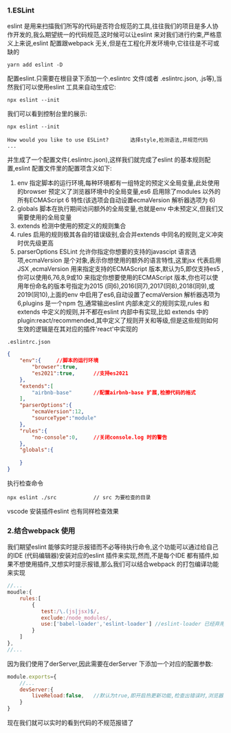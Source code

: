 ### 1.ESLint

eslint 是用来扫描我们所写的代码是否符合规范的工具,往往我们的项目是多人协作开发的,我么期望统一的代码规范,这时候可以让eslint 来对我们进行约束,严格意义上来说,eslint 配置跟webpack 无关,但是在工程化开发环境中,它往往是不可或缺的

```
yarn add eslint -D
```

配置eslint.只需要在根目录下添加一个.eslintrc 文件(或者 .eslintrc.json, .js等),当然我们可以使用eslint 工具来自动生成它:

```
npx eslint --init
```

我们可以看到控制台里的展示:

```
npx eslint --init

How would you like to use ESLint?		选择style,检测语法,并规范代码
...
```

并生成了一个配置文件(.eslintrc.json),这样我们就完成了eslint 的基本规则配置,eslint 配置文件里的配置项含义如下:

1. env 指定脚本的运行环境,每种环境都有一组特定的预定义全局变量,此处使用的browser 预定义了浏览器环境中的全局变量,es6 启用除了modules 以外的所有ECMAScript 6 特性(该选项会自动设置ecmaVersion 解析器选项为 6)
2. globals 脚本在执行期间访问额外的全局变量,也就是env 中未预定义,但我们又需要使用的全局变量
3. extends 检测中使用的预定义的规则集合
4. rules 启用的规则极其各自的错误级别,会合并extends 中同名的规则,定义冲突时优先级更高
5. parserOptions ESLint 允许你指定你想要的支持的javascipt 语言选项,ecmaVersion 是个对象,表示你想使用的额外的语言特性,这里jsx 代表启用JSX ,ecmaVersion 用来指定支持的ECMAScript 版本,默认为5,即仅支持es5 ,你可以使用6,76,8,9或10 来指定你想要使用的ECMAScript 版本,你也可以使用年份命名的版本号指定为2015 (同6),2016(同7),2017(同8),2018(同9),或2019(同10),上面的env 中启用了es6,自动设置了ecmaVersion 解析器选项为6,plugins 是一个npm 包,通常输出eslint 内部未定义的规则实现,rules 和extends 中定义的规则,并不都在eslint 内部中有实现,比如 extends 中的plugin:react/recommended,其中定义了规则开关和等级,但是这些规则如何生效的逻辑是在其对应的插件'react'中实现的

`.eslintrc.json`

```json
{
	"env":{		//脚本的运行环境
        "browser":true,
        "es2021":true,		//支持es2021
    },
    "extends":[
        "airbnb-base"		//配置airbnb-base 扩展,检擦代码的格式
    ],
    "parserOptions":{
        "ecmaVersion":12,
        "sourceType":"module"
    },
    "rules":{
        "no-console":0,		//关闭console.log 时的警告
    },
    "globals":{
        
    }
}
```

执行检查命令

```
npx eslint ./src			// src 为要检查的目录
```

vscode 安装插件eslint 也有同样检查效果

### 2.结合webpack 使用

我们期望eslint 能够实时提示报错而不必等待执行命令,这个功能可以通过给自己的IDE (代码编辑器)安装对应的eslint 插件来实现,然而,不是每个IDE 都有插件,如果不想使用插件,又想实时提示报错,那么我们可以结合webpack 的打包编译功能来实现

```js
//...
moudle:{
	rules:[
        {
           test:/\.(js|jsx)$/,
           exclude:/node_modules/,
           use:['babel-loader','eslint-loader']	//eslint-loader 已经弃用,可以安装eslint-webpack-plugin 代替
        }
    ]
},
//...
```

因为我们使用了derServer,因此需要在derServer 下添加一个对应的配置参数:

```js
module.exports={
    //...
    devServer:{
        liveReload:false,	//默认为true,即开启热更新功能,检查出错误时,浏览器页面上不会报错
    }
}
```

现在我们就可以实时的看到代码的不规范报错了

